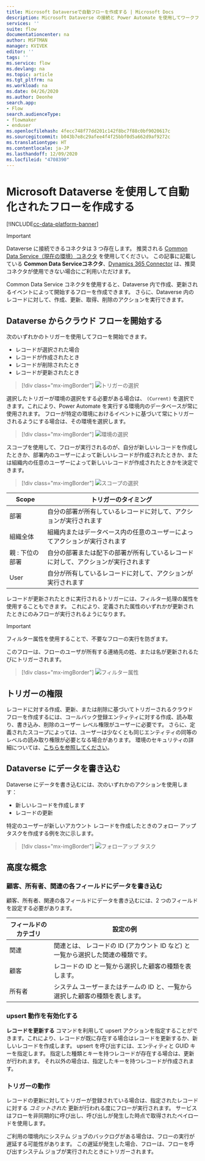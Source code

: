 ```yaml
---
title: Microsoft Dataverseで自動フローを作成する | Microsoft Docs
description: Microsoft Dataverse の接続と Power Automate を使用してワークフローを作成する
services: ''
suite: flow
documentationcenter: na
author: MSFTMAN
manager: KVIVEK
editor: ''
tags: ''
ms.service: flow
ms.devlang: na
ms.topic: article
ms.tgt_pltfrm: na
ms.workload: na
ms.date: 04/26/2020
ms.author: Deonhe
search.app:
- Flow
search.audienceType:
- flowmaker
- enduser
ms.openlocfilehash: 4fecc748f77dd201c142f8bc7f88c0bf9020617c
ms.sourcegitcommit: b043b7e8c29afee4f4f25bbf0d5a662d9af9272c
ms.translationtype: HT
ms.contentlocale: ja-JP
ms.lasthandoff: 12/09/2020
ms.locfileid: "4708390"
---
```

# <a name="create-an-automated-flow-by-using-microsoft-dataverse"></a>Microsoft Dataverse を使用して自動化されたフローを作成する

[!INCLUDE[cc-data-platform-banner](./includes/cc-data-platform-banner.md)]

>[!IMPORTANT]
>Dataverse に接続できるコネクタは 3 つ存在します。 推奨される [Common Data Service（現在の環境）コネクタ](./connection-cds-native.md) を使用してください。 この記事に記載している **Common Data Serviceコネクタ**、[Dynamics 365 Connector](https://docs.microsoft.com/connectors/dynamicscrmonline/) は、推奨コネクタが使用できない場合にご利用いただけます。


Common Data Service コネクタを使用すると、Dataverse 内で作成、更新されるイベントによって開始するフローを作成できます。 さらに、Dataverse 内のレコードに対して、作成、更新、取得、削除のアクションを実行できます。

## <a name="initiate-a-cloud-flow-from-dataverse"></a>Dataverse からクラウド フローを開始する

次のいずれかのトリガーを使用してフローを開始できます。

- レコードが選択された場合
- レコードが作成されたとき
- レコードが削除されたとき
- レコードが更新されたとき


> [!div class="mx-imgBorder"]
> ![トリガーの選択](./media/cds-connector/Triggers.png)

選択したトリガーが環境の選択をする必要がある場合は、 `(Current)` を選択できます。これにより、Power Automate を実行する環境内のデータベースが常に使用されます。 フローが特定の環境におけるイベントに基づいて常にトリガーされるようにする場合は、その環境を選択します。

> [!div class="mx-imgBorder"]
> ![環境の選択](./media/cds-connector/Environments.png)

スコープを使用して、フローが実行されるのが、自分が新しいレコードを作成したときか、部署内のユーザーによって新しいレコードが作成されたときか、または組織内の任意のユーザーによって新しいレコードが作成されたときかを決定できます。

> [!div class="mx-imgBorder"]
> ![スコープの選択](./media/cds-connector/Scopes.png)

|Scope|トリガーのタイミング|
| --- | --- |
|部署 |自分の部署が所有しているレコードに対して、アクションが実行されます|
|組織全体|組織内またはデータベース内の任意のユーザーによってアクションが実行されます|
|親 : 下位の部署|自分の部署または配下の部署が所有しているレコードに対して、アクションが実行されます|
|User|自分が所有しているレコードに対して、アクションが実行されます|

レコードが更新されたときに実行されるトリガーには、フィルター処理の属性を使用することもできます。 これにより、定義された属性のいずれかが更新されたときにのみフローが実行されるようになります。

> [!IMPORTANT]
> フィルター属性を使用することで、不要なフローの実行を防ぎます。

このフローは、フローのユーザが所有する連絡先の姓、または名が更新されるたびにトリガーされます。

> [!div class="mx-imgBorder"]
> ![フィルター属性](./media/cds-connector/FilterAttributes.png)

## <a name="trigger-privileges"></a>トリガーの権限

レコードに対する作成、更新、または削除に基づいてトリガーされるクラウド フローを作成するには、コールバック登録エンティティに対する作成、読み取り、書き込み、削除のユーザー レベル権限がユーザーに必要です。 さらに、定義されたスコープによっては、ユーザーは少なくとも同じエンティティの同等のレベルの読み取り権限が必要となる場合があります。  環境のセキュリティの詳細については、[こちらを参照してください](https://docs.microsoft.com/power-platform/admin/database-security)。

## <a name="write-data-into-dataverse"></a>Dataverse にデータを書き込む

Dataverse にデータを書き込むには、次のいずれかのアクションを使用します：

- 新しいレコードを作成します
- レコードの更新

特定のユーザーが新しいアカウント レコードを作成したときのフォロー アップ タスクを作成する例を次に示します。  

> [!div class="mx-imgBorder"]
> ![フォローアップ タスク](./media/cds-connector/Regarding.png)

## <a name="advanced-concepts"></a>高度な概念

### <a name="write-data-into-customer-owner-and-regarding-fields"></a>顧客、所有者、関連の各フィールドにデータを書き込む

顧客、所有者、関連の各フィールドにデータを書き込むには、2 つのフィールドを設定する必要があります。

| フィールドのカテゴリ | 設定の例 |
| --- | --- |
| 関連 | 関連とは、 レコードの ID (アカウント ID など) と一覧から選択した関連の種類です。 |
| 顧客 | レコードの ID と一覧から選択した顧客の種類を表します。 |
| 所有者  | システム ユーザーまたはチームの ID と、一覧から選択した顧客の種類を表します。 |

### <a name="enable-upsert-behavior"></a>upsert 動作を有効化する

**レコードを更新する** コマンドを利用して upsert アクションを指定することができます。これにより、レコードが既に存在する場合はレコードを更新するか、新しいレコードを作成します。 upsert を呼び出すには、エンティティと GUID キーを指定します。 指定した種類とキーを持つレコードが存在する場合は、更新が行われます。 それ以外の場合は、指定したキーを持つレコードが作成されます。

### <a name="trigger-behavior"></a>トリガーの動作

レコードの更新に対してトリガーが登録されている場合は、指定されたレコードに対する *コミットされた* 更新が行われる度にフローが実行されます。 サービスはフローを非同期的に呼び出し、呼び出しが発生した時点で取得されたペイロードを使用します。

ご利用の環境内にシステム ジョブのバックログがある場合は、フローの実行が遅延する可能性があります。  この遅延が発生した場合、フローは、フローを呼び出すシステム ジョブが実行されたときにトリガーされます。

